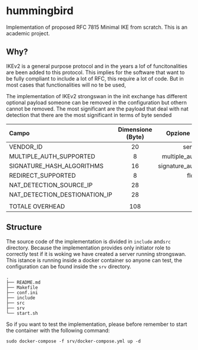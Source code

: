 # hummingbird
Implementation of proposed RFC 7815 Minimal IKE from scratch.
This is an academic project.

## Why?

IKEv2 is a general purpose protocol and in the years a lof of funcitonalities are been added to this protocol.
This implies for the software that want to be fully compliant to include a lot of RFC, this require a lot of code. But in most cases that functionalities will no te be used,

The implementation of IKEv2 strongswan in the init exchange has different optional payload someone can be removed in the configuration but othern cannot be removed.
The most significant are the payload that deal with nat detection that there are the most significant in terms of byte sended

|             Campo                | Dimensione (Byte) |    Opzione Strongswan      | Value |    RFC   |
|:---------------------------------|:-----------------:|---------------------------:|-------|:--------:|
| VENDOR\_ID                       |         20        |           send\_vendor\_id |    no |     7296 |
| MULTIPLE\_AUTH\_SUPPORTED        |         8         |   multiple\_authentication |    no |     4739 |
| SIGNATURE\_HASH\_ALGORITHMS      |         16        |  signature\_authentication |    no |     7427 |
| REDIRECT\_SUPPORTED              |         8         |            flow\_redirects |    no |     5685 |
| NAT\_DETECTION\_SOURCE\_IP       |         28        |                          - |     - |     4306 |
| NAT\_DETECTION\_DESTIONATION\_IP |         28        |                          - |     - |     4306 |
|                                  |                   |                            |       |          |
|        TOTALE OVERHEAD           |        108        |                            |       |          |

## Structure

The source code of the implementation is divided in `include` and`src` directory. 
Because the implementation provides only initiator role to correctly test if it is woking we have created a server running strongswan. This istance is running inside a docker container so anyone can test, the configuration can be found inside the `srv` directory.

```
.
├── README.md
├── Makefile
├── conf.ini
├── include
├── src
├── srv
└── start.sh
```

So if you want to test the implementation, please before remember to start the container with the following command:

```
sudo docker-compose -f srv/docker-compose.yml up -d
```

